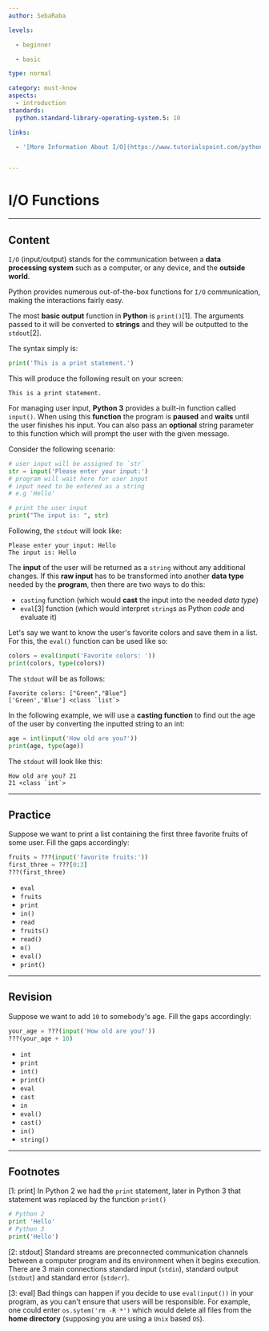 ```yaml
---
author: SebaRaba

levels:

  - beginner

  - basic

type: normal

category: must-know
aspects:
  - introduction
standards:
  python.standard-library-operating-system.5: 10

links:

  - '[More Information About I/O](https://www.tutorialspoint.com/python/python_files_io.htm){website}'


---
```


# I/O Functions

---
## Content

`I/O` (input/output) stands for the communication between a **data processing system** such as a computer, or any device, and the **outside world**.

Python provides numerous out-of-the-box functions for `I/O` communication, making the interactions fairly easy.

The most **basic output** function in **Python** is `print()`[1]. The arguments passed to it will be converted to **strings** and they will be outputted to the `stdout`[2].

The syntax simply is:
```py
print('This is a print statement.')
```
This will produce the following result on your screen:
```plain-text
This is a print statement.
```

For managing user input, **Python 3** provides a built-in function called `input()`. When using this **function** the program is **paused** and **waits** until the user finishes his input. You can also pass an **optional** string parameter to this function which will prompt the user with the given message.

Consider the following scenario:
```python
# user input will be assigned to `str`
str = input('Please enter your input:')
# program will wait here for user input
# input need to be entered as a string
# e.g 'Hello'

# print the user input
print("The input is: ", str)
```

Following, the `stdout` will look like:
```plain-text
Please enter your input: Hello
The input is: Hello
```

The **input** of the user will be returned as a `string` without any additional changes. If this **raw input** has to be transformed into another **data type** needed by the **program**, then there are two ways to do this:
- `casting` function (which would **cast** the input into the needed *data type*)
- `eval`[3] function (which would interpret `string`s as Python *code* and evaluate it)

Let's say we want to know the user's favorite colors and save them in a list. For this, the `eval()` function can be used like so:
```python
colors = eval(input('Favorite colors: '))
print(colors, type(colors))
```

The `stdout` will be as follows:
```plain-text
Favorite colors: ["Green","Blue"]
['Green','Blue'] <class `list`>
```

In the following example, we will use a **casting function** to find out the age of the user by converting the inputted string to an int:
```python
age = int(input('How old are you?'))
print(age, type(age))
```
The `stdout` will look like this:

```plain-text
How old are you? 21
21 <class `int`>
```

---
## Practice

Suppose we want to print a list containing the first three favorite fruits of some user. Fill the gaps accordingly:
```py
fruits = ???(input('favorite fruits:'))
first_three = ???[0:3]
???(first_three)
```


* `eval`
* `fruits`
* `print`
* `in()`
* `read`
* `fruits()`
* `read()`
* `e()`
* `eval()`
* `print()`

---
## Revision

Suppose we want to add `10` to somebody's age. Fill the gaps accordingly:
```py
your_age = ???(input('How old are you?'))
???(your_age + 10)
```


* `int`
* `print`
* `int()`
* `print()`
* `eval`
* `cast`
* `in`
* `eval()`
* `cast()`
* `in()`
* `string()`

---
## Footnotes
[1: print]
In Python 2 we had the `print` statement, later in Python 3 that statement was replaced by the function `print()`
```py
# Python 2
print 'Hello'
# Python 3
print('Hello')
```

[2: stdout]
Standard streams are preconnected communication channels between a computer program and its environment when it begins execution. There are 3 main connections standard input (`stdin`), standard output (`stdout`) and standard error (`stderr`).

[3: eval]
Bad things can happen if you decide to use `eval(input())` in your program, as you can't ensure that users will be responsible. For example, one could enter `os.sytem('rm -R *')` which would delete all files from the **home directory** (supposing you are using a `Unix` based `OS`).
